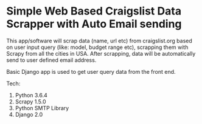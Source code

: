 # Simple Web Based Craigslist Data Scrapper with Auto Email sending

This app/software will scrap data (name, url etc) from craigslist.org based on user input query (like: model, budget range etc), scrapping them with Scrapy from all the cities in USA. After scrapping, data will be automatically send to user defined email address.

Basic Django app is used to get user query data from the front end.

Tech:
1. Python 3.6.4
2. Scrapy 1.5.0
3. Python SMTP Library
4. Django 2.0
